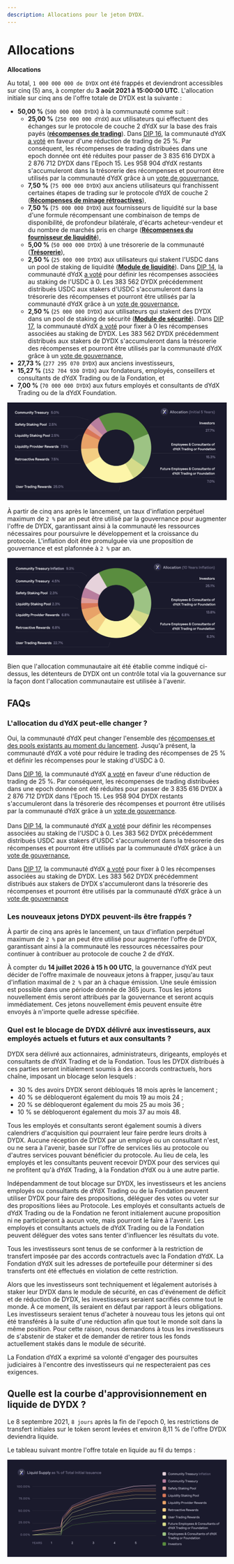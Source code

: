 ```yaml
---
description: Allocations pour le jeton DYDX.
---
```


# Allocations

**Allocations**

Au total, `1 000 000 000 de DYDX` ont été frappés et deviendront accessibles sur cinq (5) ans, à compter du **3 août 2021 à 15:00:00 UTC**. L'allocation initiale sur cinq ans de l'offre totale de DYDX est la suivante :

* **50,00 %** (`500 000 000 DYDX`) à la communauté comme suit :
  * **25,00 %** (`250 000 000 dYdX`) aux utilisateurs qui effectuent des échanges sur le protocole de couche 2 dYdX sur la base des frais payés ([**récompenses de trading**](../rewards/trading-rewards.md)). Dans [DIP 16](https://github.com/dydxfoundation/dip/blob/master/content/dips/DIP-16.md), la communauté dYdX [a voté](https://dydx.community/dashboard/proposal/8) en faveur d'une réduction de trading de 25 %. Par conséquent, les récompenses de trading distribuées dans une epoch donnée ont été réduites pour passer de 3 835 616 DYDX à 2 876 712 DYDX dans l'Epoch 15. Les 958 904 dYdX restants s'accumuleront dans la trésorerie des récompenses et pourront être utilisés par la communauté dYdX grâce à un [vote de gouvernance](https://docs.dydx.community/dydx-governance/voting-and-governance/governance-parameters),
  * **7,50 %** (`75 000 000 DYDX`) aux anciens utilisateurs qui franchissent certaines étapes de trading sur le protocole dYdX de couche 2 ([**Récompenses de minage rétroactives**](../rewards/retroactive-mining-rewards.md)),
  * **7,50 %** (`75 000 000 DYDX`) aux fournisseurs de liquidité sur la base d'une formule récompensant une combinaison de temps de disponibilité, de profondeur bilatérale, d'écarts acheteur-vendeur et du nombre de marchés pris en charge ([**Récompenses du fournisseur de liquidité**](../rewards/liquidity-provider-rewards.md)),
  * **5,00 %** (`50 000 000 DYDX`) à une trésorerie de la communauté ([**Trésorerie**](community-treasury.md)),
  * **2,50 %** (`25 000 000 DYDX`) aux utilisateurs qui stakent l'USDC dans un pool de staking de liquidité ([**Module de liquidité**](../staking-pools/liquidity-staking-pool.md)). Dans [DIP 14](https://github.com/dydxfoundation/dip/blob/master/content/dips/DIP-14.md), la communauté dYdX [a voté](https://dydx.community/dashboard/proposal/7) pour définir les récompenses associées au staking de l'USDC à 0. Les 383 562 DYDX précédemment distribués USDC aux stakers d'USDC s'accumuleront dans la trésorerie des récompenses et pourront être utilisés par la communauté dYdX grâce à un [vote de gouvernance](https://docs.dydx.community/dydx-governance/voting-and-governance/governance-parameters),
  * **2,50 %** (`25 000 000 DYDX`) aux utilisateurs qui stakent des DYDX dans un pool de staking de sécurité ([**Module de sécurité**](../staking-pools/safety-staking-pool.md)). Dans [DIP 17](https://github.com/dydxfoundation/dip/blob/master/content/dips/DIP-17.md), la communauté dYdX [a voté](https://dydx.community/dashboard/proposal/9) pour fixer à 0 les récompenses associées au staking de DYDX. Les 383 562 DYDX précédemment distribués aux stakers de DYDX s'accumuleront dans la trésorerie des récompenses et pourront être utilisés par la communauté dYdX grâce à un [vote de gouvernance](https://docs.dydx.community/dydx-governance/voting-and-governance/governance-parameters),
* **27,73 %** (`277 295 070 DYDX`) aux anciens investisseurs,
* **15,27 %** (`152 704 930 DYDX`) aux fondateurs, employés, conseillers et consultants de dYdX Trading ou de la Fondation, et
* **7,00 %** (`70 000 000 DYDX`) aux futurs employés et consultants de dYdX Trading ou de la dYdX Foundation.

![](../.gitbook/assets/1-dydx-allocations-initial-5-years.png)

À partir de cinq ans après le lancement, un taux d'inflation perpétuel maximum de `2 %` par an peut être utilisé par la gouvernance pour augmenter l'offre de DYDX, garantissant ainsi à la communauté les ressources nécessaires pour poursuivre le développement et la croissance du protocole. L'inflation doit être promulguée via une proposition de gouvernance et est plafonnée à `2 %` par an.

![](../.gitbook/assets/1-allocation-10-years-inflation.png)

Bien que l'allocation communautaire ait été établie comme indiqué ci-dessus, les détenteurs de DYDX ont un contrôle total via la gouvernance sur la façon dont l'allocation communautaire est utilisée à l'avenir.

## **FAQs**

### L'allocation du dYdX peut-elle changer ?

Oui, la communauté dYdX peut changer l'ensemble des [récompenses et des pools existants au moment du lancement](../voting-and-governance/governance-parameters.md). Jusqu'à présent, la communauté dYdX a voté pour réduire le trading des récompenses de 25 % et définir les récompenses pour le staking d'USDC à 0.

Dans [DIP 16](https://github.com/dydxfoundation/dip/blob/master/content/dips/DIP-16.md), la communauté dYdX [a voté](https://dydx.community/dashboard/proposal/8) en faveur d'une réduction de trading de 25 %. Par conséquent, les récompenses de trading distribuées dans une epoch donnée ont été réduites pour passer de 3 835 616 DYDX à 2 876 712 DYDX dans l'Epoch 15. Les 958 904 DYDX restants s'accumuleront dans la trésorerie des récompenses et pourront être utilisés par la communauté dYdX grâce à un [vote de gouvernance](https://docs.dydx.community/dydx-governance/voting-and-governance/governance-parameters).\
\
 Dans [DIP 14](https://github.com/dydxfoundation/dip/blob/master/content/dips/DIP-14.md), la communauté dYdX [a voté](https://dydx.community/dashboard/proposal/7) pour définir les récompenses associées au staking de l'USDC à 0. Les 383 562 DYDX précédemment distribués USDC aux stakers d'USDC s'accumuleront dans la trésorerie des récompenses et pourront être utilisés par la communauté dYdX grâce à un [vote de gouvernance](https://docs.dydx.community/dydx-governance/voting-and-governance/governance-parameters),

Dans [DIP 17](https://github.com/dydxfoundation/dip/blob/master/content/dips/DIP-17.md), la communauté dYdX [a voté](https://dydx.community/dashboard/proposal/9) pour fixer à 0 les récompenses associées au staking de DYDX. Les 383 562 DYDX précédemment distribués aux stakers de DYDX s'accumuleront dans la trésorerie des récompenses et pourront être utilisés par la communauté dYdX grâce à un [vote de gouvernance](https://docs.dydx.community/dydx-governance/voting-and-governance/governance-parameters)

### **Les nouveaux jetons DYDX peuvent-ils être frappés ?**

À partir de cinq ans après le lancement, un taux d'inflation perpétuel maximum de `2 %` par an peut être utilisé pour augmenter l'offre de DYDX, garantissant ainsi à la communauté les ressources nécessaires pour continuer à contribuer au protocole de couche 2 de dYdX.

À compter du **14 juillet 2026 à 15 h 00 UTC**, la gouvernance dYdX peut décider de l'offre maximale de nouveaux jetons à frapper, jusqu'au taux d'inflation maximal de `2 %` par an à chaque émission. Une seule émission est possible dans une période donnée de 365 jours. Tous les jetons nouvellement émis seront attribués par la gouvernance et seront acquis immédiatement. Ces jetons nouvellement émis peuvent ensuite être envoyés à n'importe quelle adresse spécifiée.

### **Quel est le blocage de DYDX délivré aux investisseurs, aux employés actuels et futurs et aux consultants ?**

DYDX sera délivré aux actionnaires, administrateurs, dirigeants, employés et consultants de dYdX Trading et de la Fondation. Tous les DYDX distribués à ces parties seront initialement soumis à des accords contractuels, hors chaîne, imposant un blocage selon lesquels :

* 30 % des avoirs DYDX seront débloqués 18 mois après le lancement ;
* 40 % se débloqueront également du mois 19 au mois 24 ;
* 20 % se débloqueront également du mois 25 au mois 36 ;
* 10 % se débloqueront également du mois 37 au mois 48.

Tous les employés et consultants seront également soumis à divers calendriers d'acquisition qui pourraient leur faire perdre leurs droits à DYDX. Aucune réception de DYDX par un employé ou un consultant n'est, ou ne sera à l'avenir, basée sur l'offre de services liés au protocole ou d'autres services pouvant bénéficier du protocole. Au lieu de cela, les employés et les consultants peuvent recevoir DYDX pour des services qui ne profitent qu'à dYdX Trading, à la Fondation dYdX ou à une autre partie.

Indépendamment de tout blocage sur DYDX, les investisseurs et les anciens employés ou consultants de dYdX Trading ou de la Fondation peuvent utiliser DYDX pour faire des propositions, déléguer des votes ou voter sur des propositions liées au Protocole. Les employés et consultants actuels de dYdX Trading ou de la Fondation ne feront initialement aucune proposition ni ne participeront à aucun vote, mais pourront le faire à l'avenir. Les employés et consultants actuels de dYdX Trading ou de la Fondation peuvent déléguer des votes sans tenter d'influencer les résultats du vote.

Tous les investisseurs sont tenus de se conformer à la restriction de transfert imposée par des accords contractuels avec la Fondation dYdX. La Fondation dYdX suit les adresses de portefeuille pour déterminer si des transferts ont été effectués en violation de cette restriction.

Alors que les investisseurs sont techniquement et légalement autorisés à staker leur DYDX dans le module de sécurité, en cas d'événement de déficit et de réduction de DYDX, les investisseurs seraient sacrifiés comme tout le monde. À ce moment, ils seraient en défaut par rapport à leurs obligations. Les investisseurs seraient tenus d'acheter à nouveau tous les jetons qui ont été transférés à la suite d'une réduction afin que tout le monde soit dans la même position. Pour cette raison, nous demandons à tous les investisseurs de s'abstenir de staker et de demander de retirer tous les fonds actuellement stakés dans le module de sécurité.

La Fondation dYdX a exprimé sa volonté d'engager des poursuites judiciaires à l'encontre des investisseurs qui ne respecteraient pas ces exigences.

## Quelle est la courbe d'approvisionnement en liquide de DYDX ?

Le 8 septembre 2021, `8 jours` après la fin de l'epoch 0, les restrictions de transfert initiales sur le token seront levées et environ 8,11 % de l'offre DYDX deviendra liquide.

Le tableau suivant montre l'offre totale en liquide au fil du temps :

![](../.gitbook/assets/1-liquid-supply-schedule.png)
